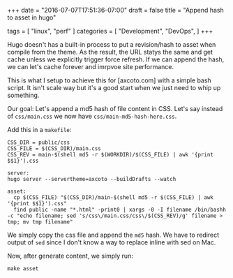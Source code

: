 +++
date = "2016-07-07T17:51:36-07:00"
draft = false
title = "Append hash to asset in hugo"

tags = [ "linux", "perf" ]
categories = [
  "Development",
  "DevOps",
]
+++

Hugo doesn't has a built-in process to put a revision/hash to asset
when compile from the theme. As the result, the URL statys the
same and get cache unless we explicitly trigger force refresh. If we
can append the hash, we can let's cache forever and imrpvoe site
performance.

This is what I setup to achieve this for [axcoto.com] with a simple
bash script. It isn't scale way but it's a good start when we just
need to whip up something.

Our goal: Let's append a md5 hash of file content in CSS. Let's say
instead of `css/main.css` we now have `css/main-md5-hash-here.css`.

Add this in a `makefile`:

```
CSS_DIR = public/css
CSS_FILE = $(CSS_DIR)/main.css
CSS_REV = main-$(shell md5 -r $(WORKDIR)/$(CSS_FILE) | awk '{print
$$1}').css

server:
hugo server --servertheme=axcoto --buildDrafts --watch

asset:
  cp $(CSS_FILE) "$(CSS_DIR)/main-$(shell md5 -r $(CSS_FILE) | awk '{print $$1}').css"
  find public -name "*.html" -print0 | xargs -0 -I filename /bin/bashh -c "echo filename; sed 's/css\/main.css/css\/$(CSS_REV)/g' filename > tmp; mv tmp filename"
```

We simply copy the css file and append the `md5` hash. We have to
redirect output of `sed` since I don't know a way to replace inline with
sed on Mac.

Now, after generate content, we simply run:

```
make asset
```
